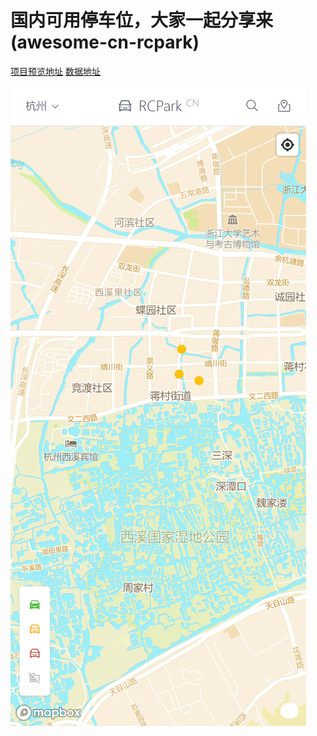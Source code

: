 # 国内可用停车位，大家一起分享来 (awesome-cn-rcpark)

[项目预览地址](https://cn-rcpark.netlify.app/)
[数据地址](https://github.com/Lanseria/awesome-cn-data/tree/rc-park)

![](./docs/cn-rcpark.netlify.app_(iPhone%2012%20Pro).png)
